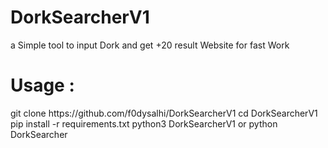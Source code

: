 # DorkSearcherV1
a Simple tool to input Dork and get +20 result Website for fast Work
                                       
<h1>Usage :</h1>
git clone https://github.com/f0dysalhi/DorkSearcherV1
cd DorkSearcherV1
pip install -r requirements.txt
python3 DorkSearcherV1
or
python DorkSearcher
